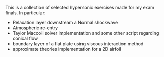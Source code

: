 
This is a collection of selected hypersonic exercises made for my exam finals.
In particular:

- Relaxation layer downstream a Normal shockwave
- Atmospheric re-entry
- Taylor Maccoll solver implementation and some other script regarding conical flow
- boundary layer of a flat plate using viscous interaction method
- approximate theories implementation for a 2D airfoil


